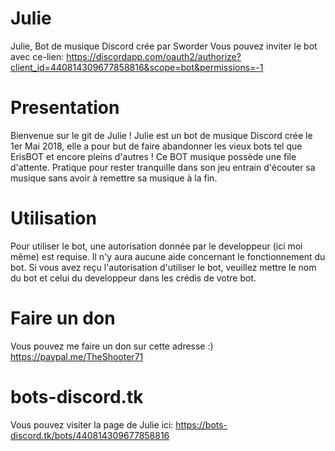 # Julie

Julie, Bot de musique Discord crée par Sworder
Vous pouvez inviter le bot avec ce-lien:
https://discordapp.com/oauth2/authorize?client_id=440814309677858816&scope=bot&permissions=-1

# Presentation
Bienvenue sur le git de Julie !
Julie est un bot de musique Discord crée le 1er Mai 2018, elle a pour but de faire abandonner les vieux bots tel que ErisBOT et encore pleins d'autres !
Ce BOT musique possède une file d'attente. Pratique pour rester tranquille dans son jeu entrain d'écouter sa musique sans avoir à remettre sa musique à la fin.

# Utilisation
Pour utiliser le bot, une autorisation donnée par le developpeur (ici moi même) est requise.
Il n'y aura aucune aide concernant le fonctionnement du bot.
Si vous avez reçu l'autorisation d'utiliser le bot, veuillez mettre le nom du bot et celui du developpeur dans les crédis de votre bot.

# Faire un don

Vous pouvez me faire un don sur cette adresse :)
https://paypal.me/TheShooter71  

# bots-discord.tk 

Vous pouvez visiter la page de Julie ici: https://bots-discord.tk/bots/440814309677858816
